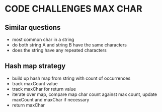 # CODE CHALLENGES MAX CHAR

## Similar questions

- most common char in a string
- do both string A and string B have the same characters
- does the string have any repeated characters

## Hash map strategy

- build up hash map from string with count of occurrences
- track maxCount value
- track maxChar for return value
- iterate over map, compare map char count against max count, update maxCount and maxChar if necessary
- return maxChar
